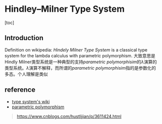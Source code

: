 # Hindley–Milner Type System

[toc]

## Introduction

Definition on wikipedia: *Hindely Milner Type System* is a classical type system for the lambda calculus with parametric polymorphism. 大致意思是Hindly Milner类型系统是一种典型的支持*parametric polymorphisim*的$\lambda$演算的类型系统。$\lambda$演算不解释，而所谓的*parametric polymorphisim*指的是参数化的多态。个人理解是类似 



## reference

- [type system's wiki](https://en.wikipedia.org/wiki/Type_system)
- [parametric polymorphism](https://en.wikipedia.org/wiki/Parametric_polymorphism)









>
>
>https://www.cnblogs.com/hustlijian/p/3611424.html